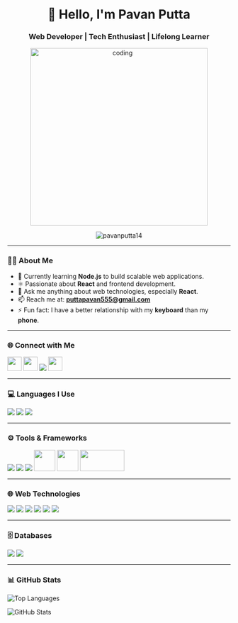 <h1 align="center">👋 Hello, I'm Pavan Putta</h1>
<h3 align="center">Web Developer | Tech Enthusiast | Lifelong Learner</h3>

<p align="center">
  <img src="https://media.tenor.com/images/b7939d73d32cb3ce5e48a80dd35dc599/tenor.gif" alt="coding" width="400" />
</p>

<p align="center">
  <img src="https://komarev.com/ghpvc/?username=pavanputta14&label=Profile%20views&color=0e75b6&style=flat" alt="pavanputta14" />
</p>

---

### 🧑‍🎓 About Me

- 🌱 Currently learning **Node.js** to build scalable web applications.
- ⚛️ Passionate about **React** and frontend development.
- 💬 Ask me anything about web technologies, especially **React**.
- 📫 Reach me at: **puttapavan555@gmail.com**
- ⚡ Fun fact: I have a better relationship with my **keyboard** than my **phone**.

---

### 🌐 Connect with Me

<p align="left">
  <a href="https://www.linkedin.com/in/pavan-putta-84ba3528b/" target="_blank"><img src="https://img.icons8.com/color/48/000000/linkedin.png" width="32"/></a>
  <a href="https://instagram.com/_pavan_putta_" target="_blank"><img src="https://img.icons8.com/color/48/000000/instagram-new.png" width="32"/></a>
  <a href="https://www.hackerrank.com/profile/Pavan_Putta_5454" target="_blank"><img src="https://img.icons8.com/windows/32/000000/hackerrank.png"/></a>
  <a href="https://leetcode.com/u/Pavan_Putta_5454/" target="_blank"><img src="https://img.icons8.com/external-tal-revivo-color-tal-revivo/48/000000/external-level-up-your-coding-skills-and-quickly-land-a-job-logo-color-tal-revivo.png" width="32"/></a>
</p>

---

### 💻 Languages I Use

<p align="left">
  <img src="https://img.icons8.com/color/48/000000/c-programming.png"/>
  <img src="https://img.icons8.com/color/48/000000/python.png"/>
  <img src="https://img.icons8.com/color/48/000000/java-coffee-cup-logo.png"/>
</p>

---

### ⚙️ Tools & Frameworks

<p align="left">
  <img src="https://img.icons8.com/color/48/000000/git.png"/>
  <img src="https://img.icons8.com/color/48/000000/visual-studio.png"/>
  <img src="https://img.icons8.com/color/48/000000/flask.png"/>
  <img src="https://upload.wikimedia.org/wikipedia/commons/1/10/PyTorch_logo_icon.svg" width="48" height="48"/>
  <img src="https://upload.wikimedia.org/wikipedia/commons/e/ed/Pandas_logo.svg" width="48" height="48"/>
  <img src="https://seaborn.pydata.org/_static/logo-wide-lightbg.svg" width="100" height="48"/>
</p>

---

### 🌐 Web Technologies

<p align="left">
  <img src="https://img.icons8.com/color/48/000000/html-5.png"/>
  <img src="https://img.icons8.com/color/48/000000/css3.png"/>
  <img src="https://img.icons8.com/color/48/000000/javascript.png"/>
  <img src="https://img.icons8.com/color/48/000000/bootstrap.png"/>
  <img src="https://img.icons8.com/color/48/000000/react-native.png"/>
  <img src="https://img.icons8.com/fluency/48/000000/node-js.png"/>
</p>

---

### 🗄️ Databases

<p align="left">
  <img src="https://img.icons8.com/color/48/000000/mysql-logo.png"/>
  <img src="https://img.icons8.com/external-tal-revivo-color-tal-revivo/48/000000/external-mongodb-a-cross-platform-document-oriented-database-program-logo-color-tal-revivo.png"/>
</p>

---



### 📊 GitHub Stats

<p align="left">
  <img src="https://github-readme-stats.vercel.app/api/top-langs?username=pavanputta14&show_icons=true&locale=en&layout=compact" alt="Top Languages" />
</p>

<p align="left">
  <img src="https://github-readme-stats.vercel.app/api?username=pavanputta14&show_icons=true&locale=en" alt="GitHub Stats" />
</p>
